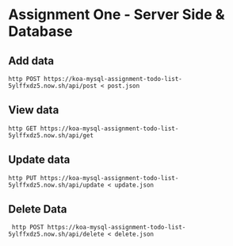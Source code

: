 # Assignment One - Server Side & Database

## Add data
```
http POST https://koa-mysql-assignment-todo-list-5ylffxdz5.now.sh/api/post < post.json
```

## View data

```
http GET https://koa-mysql-assignment-todo-list-5ylffxdz5.now.sh/api/get
```
## Update data

```
http PUT https://koa-mysql-assignment-todo-list-5ylffxdz5.now.sh/api/update < update.json
```

## Delete Data

```
 http POST https://koa-mysql-assignment-todo-list-5ylffxdz5.now.sh/api/delete < delete.json
```
